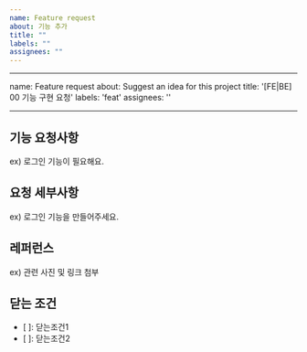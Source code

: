 ```yaml
---
name: Feature request
about: 기능 추가
title: ""
labels: ""
assignees: ""
---
```


---

name: Feature request
about: Suggest an idea for this project
title: '[FE|BE] 00 기능 구현 요청'
labels: 'feat'
assignees: ''

---

## 기능 요청사항

ex) 로그인 기능이 필요해요.

## 요청 세부사항

ex) 로그인 기능을 만들어주세요.

## 레퍼런스

ex) 관련 사진 및 링크 첨부

## 닫는 조건

- [ ]: 닫는조건1
- [ ]: 닫는조건2
